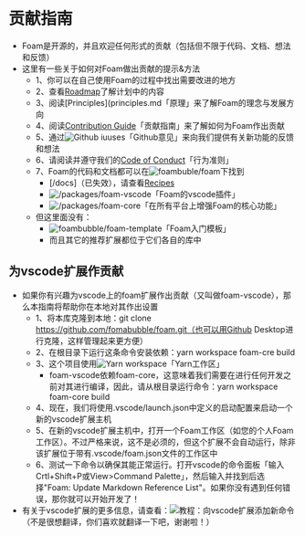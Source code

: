 # 贡献指南
- Foam是开源的，并且欢迎任何形式的贡献（包括但不限于代码、文档、想法和反馈）
- 这里有一些关于如何对Foam做出贡献的提示&方法
  - 1、你可以在自己使用Foam的过程中找出需要改进的地方
  - 2、查看[Roadmap](../foam/roadmap.md)了解计划中的内容
  -  3、阅读[Principles](principles.md「原理」来了解Foam的理念与发展方向
  - 4、阅读[Contribution Guide](../recipes/contribution_guide.md)「贡献指南」来了解如何为Foam作出贡献
  - 5、通过![Github iuuses](https://github.com/foambubble/foam/issues)「Github意见」来向我们提供有关新功能的反馈和想法
  - 6、请阅读并遵守我们的[Code of Conduct](../foam/code_of_conduct.md)「行为准则」
  - 7、Foam的代码和文档都可以在![foambuble/foam](https://github.com/foambubble/foam/)下找到
    - [/docs]（已失效），请查看[Recipes](../index.md)
    - ![/packages/foam-vscode](https://github.com/foambubble/foam/tree/master/packages/foam-vscode)「Foam的vscode插件」
    - ![/packages/foam-core](https://github.com/foambubble/foam/tree/master/packages/foam-core)「在所有平台上增强Foam的核心功能」
  - 但这里面没有：
    - ![foambubble/foam-template](https://github.com/foambubble/)「Foam入门模板」
    - 而且其它的推荐扩展都位于它们各自的库中
  
## 为vscode扩展作贡献
- 如果你有兴趣为vscode上的foam扩展作出贡献（又叫做foam-vscode），那么本指南将帮助你在本地对其作出设置
  - 1、将本库克隆到本地：git clone https://github.com/fomabubble/foam.git（也可以用Github Desktop进行克隆，这样管理起来更方便）
  - 2、在根目录下运行这条命令安装依赖：yarn workspace foam-cre build
  - 3、这个项目使用![Yarn workspace](https://classic.yarnpkg.com/en/docs/workspaces/)「Yarn工作区」
    - foam-vscode依赖foam-core，这意味着我们需要在进行任何开发之前对其进行编译，因此，请从根目录运行命令：yarn workspace foam-core build
  - 4、现在，我们将使用.vscode/launch.json中定义的启动配置来启动一个新的vscode扩展主机
  - 5、在新的vscode扩展主机中，打开一个Foam工作区（如您的个人Foam工作区）。不过严格来说，这不是必须的，但这个扩展不会自动运行，除非该扩展位于带有.vscode/foam.json文件的工作区中
  - 6、测试一下命令以确保其能正常运行。打开vscode的命令面板「输入Crtl+Shift+P或View>Command Palette」，然后输入并找到后选择"Foam: Update Markdown Reference List"。如果你没有遇到任何错误，那你就可以开始开发了！
- 有关于vscode扩展的更多信息，请查看：![教程：向vscode扩展添加新命令](https://foambubble.github.io/foam/tutorial-adding-a-new-command-to-the-vs-code-extension)（不是很想翻译，你们喜欢就翻译一下吧，谢谢啦！）